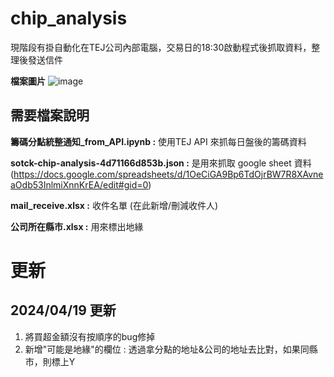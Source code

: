 # chip_analysis

現階段有掛自動化在TEJ公司內部電腦，交易日的18:30啟動程式後抓取資料，整理後發送信件

**檔案圖片**
![image](https://github.com/wuzheyu913/chip_analysis/assets/71300574/fe68f881-a307-4f8d-936a-e45c2cd5b5ef)

## 需要檔案說明
**籌碼分點統整通知_from_API.ipynb :**
使用TEJ API 來抓每日盤後的籌碼資料

**sotck-chip-analysis-4d71166d853b.json :** 
是用來抓取 google sheet 資料 (https://docs.google.com/spreadsheets/d/1OeCiGA9Bp6TdOjrBW7R8XAvneaOdb53InlmiXnnKrEA/edit#gid=0)

**mail_receive.xlsx :** 
收件名單 (在此新增/刪減收件人)

**公司所在縣市.xlsx :**
用來標出地緣



# 更新
## 2024/04/19 更新
1. 將買超金額沒有按順序的bug修掉
2. 新增"可能是地緣"的欄位 : 透過拿分點的地址&公司的地址去比對，如果同縣市，則標上Y


